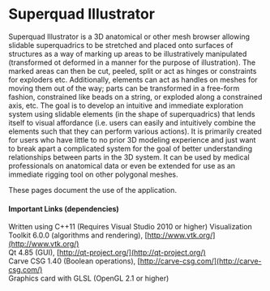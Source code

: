 # Superquad Illustrator

Superquad Illustrator is a 3D anatomical or other mesh browser allowing slidable superquadrics to be stretched 
and placed onto surfaces of structures as a way of marking up areas to be illustratively manipulated 
(transformed ot deformed in a manner for the purpose of illustration). The marked areas can 
then be cut, peeled, split or act as hinges or constraints for exploders etc. Additionally, elements can 
act as handles on meshes for moving them out of the way; parts can be transformed in a free-form fashion, 
constrained like beads on a string, or exploded along a constrained axis, etc. The goal is to develop an 
intuitive and immediate exploration system using slidable elements (in the shape of superquadrics) that 
lends itself to visual affordance (i.e. users can easily and intuitively combine the elements such that 
they can perform various actions). It is primarily created for users who have little to no prior 3D modeling 
experience and just want to break apart a complicated system for the goal of better understanding relationships 
between parts in the 3D system. It can be used by medical professionals on anatomical data or even be extended 
for use as an immediate rigging tool on other polygonal meshes.

These pages document the use of the application.


#### Important Links (dependencies)

Written using C++11 (Requires Visual Studio 2010 or higher) 
Visualization Toolkit 6.0.0 (algorithms and rendering), [http://www.vtk.org/](http://www.vtk.org/) <br />
Qt 4.85 (GUI), [http://qt-project.org/](http://qt-project.org/) <br />
Carve CSG 1.40 (Boolean operations), [http://carve-csg.com/](http://carve-csg.com/) <br />
Graphics card with GLSL (OpenGL 2.1 or higher)
